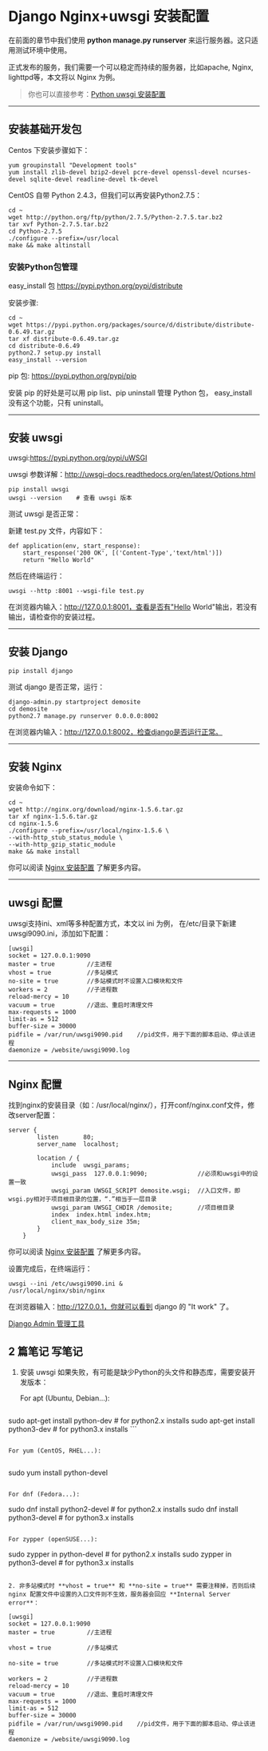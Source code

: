 # Django Nginx+uwsgi 安装配置

在前面的章节中我们使用 **python manage.py runserver** 来运行服务器。这只适用测试环境中使用。

正式发布的服务，我们需要一个可以稳定而持续的服务器，比如apache, Nginx, lighttpd等，本文将以 Nginx 为例。

> 你也可以直接参考：[Python uwsgi 安装配置](https://www.runoob.com/python3/python-uwsgi.html)

------

## 安装基础开发包

Centos 下安装步骤如下：

```
yum groupinstall "Development tools"
yum install zlib-devel bzip2-devel pcre-devel openssl-devel ncurses-devel sqlite-devel readline-devel tk-devel
```

CentOS 自带 Python 2.4.3，但我们可以再安装Python2.7.5：

```
cd ~
wget http://python.org/ftp/python/2.7.5/Python-2.7.5.tar.bz2
tar xvf Python-2.7.5.tar.bz2
cd Python-2.7.5
./configure --prefix=/usr/local
make && make altinstall
```

### 安装Python包管理

easy_install 包 <https://pypi.python.org/pypi/distribute>

安装步骤:

```
cd ~
wget https://pypi.python.org/packages/source/d/distribute/distribute-0.6.49.tar.gz
tar xf distribute-0.6.49.tar.gz
cd distribute-0.6.49
python2.7 setup.py install
easy_install --version
```

pip 包: <https://pypi.python.org/pypi/pip>

安装 pip 的好处是可以用 pip list、pip uninstall 管理 Python 包， easy_install 没有这个功能，只有 uninstall。

------

## 安装 uwsgi

uwsgi:<https://pypi.python.org/pypi/uWSGI>

uwsgi 参数详解：<http://uwsgi-docs.readthedocs.org/en/latest/Options.html>

```
pip install uwsgi
uwsgi --version    # 查看 uwsgi 版本
```

测试 uwsgi 是否正常：

新建 test.py 文件，内容如下：

```
def application(env, start_response):
    start_response('200 OK', [('Content-Type','text/html')])
    return "Hello World"
```

然后在终端运行：

```
uwsgi --http :8001 --wsgi-file test.py
```

在浏览器内输入：http://127.0.0.1:8001，查看是否有"Hello World"输出，若没有输出，请检查你的安装过程。

------

## 安装 Django

```
pip install django
```

测试 django 是否正常，运行：

```
django-admin.py startproject demosite
cd demosite
python2.7 manage.py runserver 0.0.0.0:8002
```

在浏览器内输入：http://127.0.0.1:8002，检查django是否运行正常。

------

## 安装 Nginx

安装命令如下：

```
cd ~
wget http://nginx.org/download/nginx-1.5.6.tar.gz
tar xf nginx-1.5.6.tar.gz
cd nginx-1.5.6
./configure --prefix=/usr/local/nginx-1.5.6 \
--with-http_stub_status_module \
--with-http_gzip_static_module
make && make install
```

你可以阅读 [Nginx 安装配置](https://www.runoob.com/linux/nginx-install-setup.html) 了解更多内容。

------

## uwsgi 配置

uwsgi支持ini、xml等多种配置方式，本文以 ini 为例， 在/etc/目录下新建uwsgi9090.ini，添加如下配置：

```
[uwsgi]
socket = 127.0.0.1:9090
master = true         //主进程
vhost = true          //多站模式
no-site = true        //多站模式时不设置入口模块和文件
workers = 2           //子进程数
reload-mercy = 10     
vacuum = true         //退出、重启时清理文件
max-requests = 1000   
limit-as = 512
buffer-size = 30000
pidfile = /var/run/uwsgi9090.pid    //pid文件，用于下面的脚本启动、停止该进程
daemonize = /website/uwsgi9090.log
```

------

## Nginx 配置

找到nginx的安装目录（如：/usr/local/nginx/），打开conf/nginx.conf文件，修改server配置：

```
server {
        listen       80;
        server_name  localhost;
        
        location / {            
            include  uwsgi_params;
            uwsgi_pass  127.0.0.1:9090;              //必须和uwsgi中的设置一致
            uwsgi_param UWSGI_SCRIPT demosite.wsgi;  //入口文件，即wsgi.py相对于项目根目录的位置，“.”相当于一层目录
            uwsgi_param UWSGI_CHDIR /demosite;       //项目根目录
            index  index.html index.htm;
            client_max_body_size 35m;
        }
    }
```

你可以阅读 [Nginx 安装配置](https://www.runoob.com/linux/nginx-install-setup.html) 了解更多内容。

设置完成后，在终端运行：

```
uwsgi --ini /etc/uwsgi9090.ini &
/usr/local/nginx/sbin/nginx
```

在浏览器输入：http://127.0.0.1，你就可以看到 django 的 "It work" 了。

 [Django Admin 管理工具](https://www.runoob.com/django/django-admin-manage-tool.html)

## 2 篇笔记 写笔记

1. 安装 uwsgi 如果失败，有可能是缺少Python的头文件和静态库，需要安装开发版本：

      For apt (Ubuntu, Debian...):

     ```
sudo apt-get install python-dev   # for python2.x installs
    sudo apt-get install python3-dev  # for python3.x installs
    ```
```
   
For yum (CentOS, RHEL...):
   
```
   sudo yum install python-devel
   ```
   
   For dnf (Fedora...):

   ```
sudo dnf install python2-devel  # for python2.x installs
   sudo dnf install python3-devel  # for python3.x installs
   ```
   
For zypper (openSUSE...):
   
   ```
   sudo zypper in python-devel   # for python2.x installs
   sudo zypper in python3-devel  # for python3.x installs
   ```
   
2. 非多站模式时 **vhost = true** 和 **no-site = true** 需要注释掉，否则后续 nginx 配置文件中设置的入口文件则不生效，服务器会回应 **Internal Server error**：

   ```


   ```
[uwsgi]
socket = 127.0.0.1:9090
master = true         //主进程

vhost = true          //多站模式

no-site = true        //多站模式时不设置入口模块和文件

workers = 2           //子进程数
reload-mercy = 10     
vacuum = true         //退出、重启时清理文件
max-requests = 1000   
limit-as = 512
buffer-size = 30000
pidfile = /var/run/uwsgi9090.pid    //pid文件，用于下面的脚本启动、停止该进程
daemonize = /website/uwsgi9090.log
   ```
